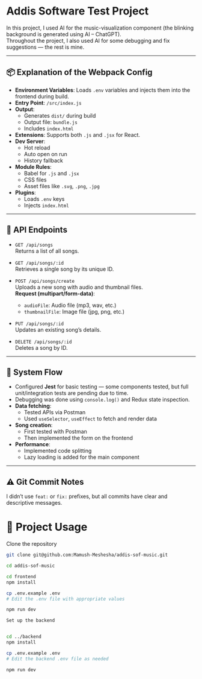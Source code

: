 # Addis Software Test Project

In this project, I used AI for the music-visualization component (the blinking background is generated using AI – ChatGPT).  
Throughout the project, I also used AI for some debugging and fix suggestions — the rest is mine.

---

## 📦 Explanation of the Webpack Config

- **Environment Variables**: Loads `.env` variables and injects them into the frontend during build.
- **Entry Point**: `/src/index.js`
- **Output**:
  - Generates `dist/` during build
  - Output file: `bundle.js`
  - Includes `index.html`
- **Extensions**: Supports both `.js` and `.jsx` for React.
- **Dev Server**:
  - Hot reload
  - Auto open on run
  - History fallback
- **Module Rules**:
  - Babel for `.js` and `.jsx`
  - CSS files
  - Asset files like `.svg`, `.png`, `.jpg`
- **Plugins**:
  - Loads `.env` keys
  - Injects `index.html`

---

## 🎵 API Endpoints

- `GET /api/songs`  
  Returns a list of all songs.

- `GET /api/songs/:id`  
  Retrieves a single song by its unique ID.

- `POST /api/songs/create`  
  Uploads a new song with audio and thumbnail files.  
  **Request (multipart/form-data)**:
  - `audioFile`: Audio file (mp3, wav, etc.)
  - `thumbnailFile`: Image file (jpg, png, etc.)

- `PUT /api/songs/:id`  
  Updates an existing song’s details.

- `DELETE /api/songs/:id`  
  Deletes a song by ID.

---

## 🔄 System Flow

- Configured **Jest** for basic testing — some components tested, but full unit/integration tests are pending due to time.
- Debugging was done using `console.log()` and Redux state inspection.
- **Data fetching**:
  - Tested APIs via Postman
  - Used `useSelector`, `useEffect` to fetch and render data
- **Song creation**:
  - First tested with Postman
  - Then implemented the form on the frontend
- **Performance**:
  - Implemented code splitting
  - Lazy loading is added for the main component

---

## ⚠️ Git Commit Notes

I didn’t use `feat:` or `fix:` prefixes, but all commits have clear and descriptive messages.

# **🔧 Project Usage**

Clone the repository  
```bash
git clone git@github.com:Mamush-Meshesha/addis-sof-music.git

cd addis-sof-music

cd frontend
npm install

cp .env.example .env
# Edit the .env file with appropriate values

npm run dev

Set up the backend


cd ../backend
npm install

cp .env.example .env
# Edit the backend .env file as needed

npm run dev
